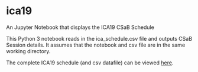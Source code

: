 # ica19
An Jupyter Notebook that displays the ICA19 CSaB Schedule

This Python 3 notebook reads in the ica_schedule.csv file and outputs CSaB Session details. It assumes that the notebook and csv file are in the same working directory.

The complete ICA19 schedule (and csv datafile) can be viewed [here](https://ica2019.abstractcentral.com/planner.jsp).
